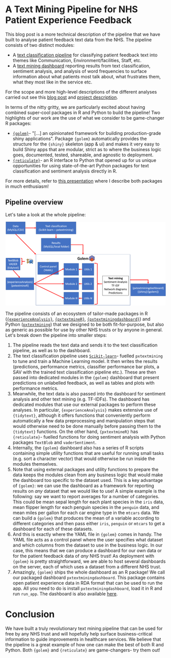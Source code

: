 # A Text Mining Pipeline for NHS Patient Experience Feedback

This blog post is a more technical description of the pipeline that we have 
built to analyse patient feedback text data from the NHS. The pipeline consists
of two distinct modules:

- A [text classification pipeline](https://pypi.org/project/pxtextmining/) for 
  classifying patient feedback text into themes like Communication, 
  Environment/facilities, Staff, etc.
- A [text mining dashboard](https://github.com/CDU-data-science-team/pxtextminingdashboard) 
  reporting results from text classification, sentiment analysis, and analysis 
  of word frequencies to surface information about what patients most talk 
  about, what frustrates them, what they most like in the service etc.

For the scope and more high-level descriptions of the different analyses carried 
out see this [blog post](https://cdu-data-science-team.github.io/team-blog/posts/2020-12-14-classification-of-patient-feedback/) and [project description](https://github.com/CDU-data-science-team/pxtextminingdashboard#readme).

In terms of the nitty gritty, we are particularly excited about having combined
super-cool packages in R and Python to build the pipeline! Two highlights of our 
work are the use of what we consider to be game-changer R packages:

- [`{golem}`](https://thinkr-open.github.io/golem/index.html)- 
  "[…] an opinionated framework for building production-grade shiny 
  applications". Package `{golem}` automatically provides the structure for the
  `{shiny}` skeleton (app & ui) and makes it very easy to build Shiny apps that 
  are modular, strict as to where the business logic goes, documented, tested, 
  shareable, and agnostic to deployment.
- [`{reticulate}`](https://rstudio.github.io/reticulate/)- an R interface to 
  Python that opened up for us unique opportunities for using state-of-the-art 
  Python packages for text classification and sentiment analysis directly in R.
  
For more details, refer to [this presentation](https://www.youtube.com/watch?v=t7Iy0yHQXTg&list=PL4IzsxWztPdmHxCpS_c2l_jbMfrywWciZ&index=23)
where I describe both packages in much enthusiasm!

## Pipeline overview
Let's take a look at the whole pipeline:

![](img/pipeline_structure.png)

The pipeline consists of an ecosystem of tailor-made packages in R ([`{experienceAnalysis}`](https://github.com/CDU-data-science-team/experienceAnalysis), 
[`{pxtextmineR}`](https://github.com/nhs-r-community/pxtextmineR), 
[`{pxtextminingdashboard}`](https://github.com/CDU-data-science-team/pxtextminingdashboard)) 
and Python ([`pxtextmining`]((https://pypi.org/project/pxtextmining/))) that
we designed to be both fit-for-purpose, but also as generic as possible for use
by other NHS trusts or by anyone in general. Let's break down the pipeline into
smaller steps:

1. The pipeline reads the text data and sends it to the text classification 
   pipeline, as well as to the dashboard.
1. The text classification pipeline uses [`Scikit-learn`](https://scikit-learn.org/stable/index.html)- fuelled 
   `pxtextmining` to tune and train a Machine Learning model. It then writes the
   results (predictions, performance metrics, classifier performance bar plots,
   a SAV with the trained text classification pipeline etc.). These are then 
   passed into dedicated modules in the `{golem}` dashboard  that present 
   predictions on unlabelled feedback, as well as tables and plots with 
   performance metrics.
1. Meanwhile, the text data is also passed into the dashboard for sentiment 
   analysis and other text mining (e.g. TF-IDFs). The dashboard has dedicated 
   modules that use our external packages to perform these analyses. In 
   particular, `{experienceAnalysis}` makes extensive use of `{tidytext}`, 
   although it offers functions that conveniently perform automatically a few 
   data preprocessing and manipulation steps that would otherwise need to be 
   done manually before passing them to the `{tidytext}` functions. On the other 
   hand, `{pxtextmineR}` has `{reticulate}`- fuelled functions for doing 
   sentiment analysis with Python packages `TextBlob` and `vaderSentiment`.
1. Internally, the `{golem}` dashboard also has a series of R scripts containing 
   simple utility functions that are useful for running small tasks (e.g. 
   sort a character vector) that would otherwise be run inside the modules 
   themselves.
1. Note that using external packages and utility functions to prepare the data 
   keeps the modules clean from any business logic that would make the dashboard 
   too specific to the dataset used. This is a key advantage of `{golem}`: we 
   can use the dashboard as a framework for reporting results on _any_ dataset 
   that we would like to use! A simple example is the following: say we want to 
   report averages for a number of categories. This could be mean sepal length 
   for each plant species in the `iris` data, mean flipper length for each 
   penguin species in the `penguin` data, and mean miles per gallon for each 
   car engine type in the `mtcars` data. We can build a `{golem}` that produces 
   the mean of a variable according to different categories and then pass either 
   `iris`, `penguin` or `mtcars` to get a dashboard for each of these datasets.
1. And this is exactly where the YAML file in `{golem}` comes in handy. The YAML 
   file acts as a control panel where the user specifies what dataset and which 
   columns from the dataset to use in the business logic. In our case, this 
   means that we can produce a dashboard for our own data or for the patient 
   feedback data of _any_ NHS trust! As deployment with `{golem}` is pretty 
   straightforward, we are able to host several dashboards on the server, each 
   of which uses a dataset from a different NHS trust.
1. Amazingly, `{golem}` ships the whole dashboard as an R package! We call our 
   packaged dashboard `pxtextminingdashboard`. This package contains open 
   patient experience data in RDA format that can be used to run the app. All 
   you need to do is install `pxtextminingdashboard`, load it in R and run 
   `run_app`. The dashboard is also available [here](https://involve.nottshc.nhs.uk/rsconnect/pxtextminingdashboard/). 

# Conclusion
We have built a truly revolutionary text mining pipeline that can be used for 
free by any NHS trust and will hopefully help surface business-critical 
information to guide improvements in healthcare services. We believe that the 
pipeline is a great example of how one can make the best of both R and 
Python. Both `{golem}` and `{reticulate}` are game-changers- try them out!
